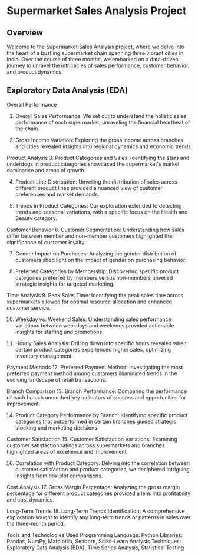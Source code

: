 # Supermarket Sales Analysis Project
## Overview
Welcome to the Supermarket Sales Analysis project, where we delve into the heart of a bustling supermarket chain spanning three vibrant cities in India. Over the course of three months, we embarked on a data-driven journey to unravel the intricacies of sales performance, customer behavior, and product dynamics.

## Exploratory Data Analysis (EDA)
Overall Performance
1. Overall Sales Performance:
We set out to understand the holistic sales performance of each supermarket, unraveling the financial heartbeat of the chain.

2. Gross Income Variation:
Exploring the gross income across branches and cities revealed insights into regional dynamics and economic trends.

Product Analysis
3. Product Categories and Sales:
Identifying the stars and underdogs in product categories showcased the supermarket's market dominance and areas of growth.

4. Product Line Distribution:
Unveiling the distribution of sales across different product lines provided a nuanced view of customer preferences and market demands.

5. Trends in Product Categories:
Our exploration extended to detecting trends and seasonal variations, with a specific focus on the Health and Beauty category.

Customer Behavior
6. Customer Segmentation:
Understanding how sales differ between member and non-member customers highlighted the significance of customer loyalty.

7. Gender Impact on Purchases:
Analyzing the gender distribution of customers shed light on the impact of gender on purchasing behavior.

8. Preferred Categories by Membership:
Discovering specific product categories preferred by members versus non-members unveiled strategic insights for targeted marketing.

Time Analysis
9. Peak Sales Time:
Identifying the peak sales time across supermarkets allowed for optimal resource allocation and enhanced customer service.

10. Weekday vs. Weekend Sales:
Understanding sales performance variations between weekdays and weekends provided actionable insights for staffing and promotions.

11. Hourly Sales Analysis:
Drilling down into specific hours revealed when certain product categories experienced higher sales, optimizing inventory management.

Payment Methods
12. Preferred Payment Method:
Investigating the most preferred payment method among customers illuminated trends in the evolving landscape of retail transactions.

Branch Comparison
13. Branch Performance:
Comparing the performance of each branch unearthed key indicators of success and opportunities for improvement.

14. Product Category Performance by Branch:
Identifying specific product categories that outperformed in certain branches guided strategic stocking and marketing decisions.

Customer Satisfaction
15. Customer Satisfaction Variations:
Examining customer satisfaction ratings across supermarkets and branches highlighted areas of excellence and improvement.

16. Correlation with Product Category:
Delving into the correlation between customer satisfaction and product categories, we deciphered intriguing insights from box plot comparisons.

Cost Analysis
17. Gross Margin Percentage:
Analyzing the gross margin percentage for different product categories provided a lens into profitability and cost dynamics.

Long-Term Trends
18. Long-Term Trends Identification:
A comprehensive exploration sought to identify any long-term trends or patterns in sales over the three-month period.

Tools and Technologies Used
Programming Language: Python
Libraries: Pandas, NumPy, Matplotlib, Seaborn, Scikit-Learn
Analysis Techniques: Exploratory Data Analysis (EDA), Time Series Analysis, Statistical Testing
